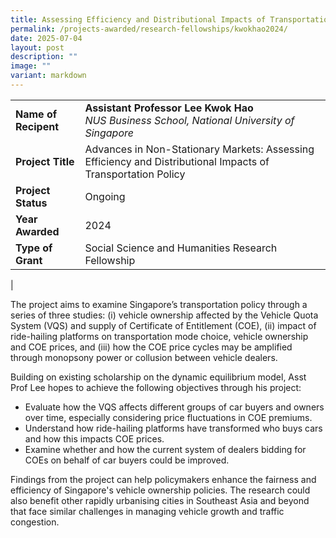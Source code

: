 ```yaml
---
title: Assessing Efficiency and Distributional Impacts of Transportation Policy
permalink: /projects-awarded/research-fellowships/kwokhao2024/
date: 2025-07-04
layout: post
description: ""
image: ""
variant: markdown
---
```

|  |  |
|---|---|
| **Name of Recipent** | **Assistant Professor Lee Kwok Hao**<br>_NUS Business School, National University of Singapore_ |
| **Project Title** | Advances in Non-Stationary Markets: Assessing Efficiency and Distributional Impacts of Transportation Policy |
| **Project Status** | Ongoing |
| **Year Awarded** | 2024 |
| **Type of Grant** | Social Science and Humanities Research Fellowship |
|

The project aims to examine Singapore’s transportation policy through a series of three studies: (i) vehicle ownership affected by the Vehicle Quota System (VQS) and supply of Certificate of Entitlement (COE), (ii) impact of ride-hailing platforms on transportation mode choice, vehicle ownership and COE prices, and (iii) how the COE price cycles may be amplified through monopsony power or collusion between vehicle dealers.

Building on existing scholarship on the dynamic equilibrium model, Asst Prof Lee hopes to achieve the following objectives through his project:

*	Evaluate how the VQS affects different groups of car buyers and owners over time, especially considering price fluctuations in COE premiums.
*	Understand how ride-hailing platforms have transformed who buys cars and how this impacts COE prices.
*	Examine whether and how the current system of dealers bidding for COEs on behalf of car buyers could be improved.

Findings from the project can help policymakers enhance the fairness and efficiency of Singapore's vehicle ownership policies. The research could also benefit other rapidly urbanising cities in Southeast Asia and beyond that face similar challenges in managing vehicle growth and traffic congestion.